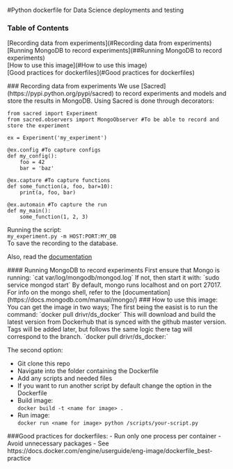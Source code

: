 #Python dockerfile for Data Science deployments and testing

### Table of Contents  
[Recording data from experiments](#Recording data from experiments)   
[Running MongoDB to record experiments](##Running MongoDB to record experiments)  
[How to use this image](#How to use this image)  
[Good practices for dockerfiles](#Good practices for dockerfiles)


<a name="Recording data from experiments"/>
### Recording data from experiments
We use [Sacred](https://pypi.python.org/pypi/sacred) to record experiments and models and store the results in MongoDB.
Using Sacred is done through decorators:

```
from sacred import Experiment
from sacred.observers import MongoObserver #To be able to record and store the experiment

ex = Experiment('my_experiment') 

@ex.config #To capture configs
def my_config():
    foo = 42
    bar = 'baz'

@ex.capture #To capture functions
def some_function(a, foo, bar=10):
    print(a, foo, bar)

@ex.automain #To capture the run
def my_main():
    some_function(1, 2, 3)     
```

Running the script:  
`my_experiment.py -m HOST:PORT:MY_DB`  
To save the recording to the database.

Also, read the [documentation](http://sacred.readthedocs.io/en/latest/)

<a name="Running MongoDB to record experiments"/>
#### Running MongoDB to record experiments
First ensure that Mongo is running:  
`cat var/log/mongodb/mongod.log`  
If not, then start it with:  
`sudo service mongod start`  
By default, mongo runs localhost and on port 27017.  
For info on the mongo shell, refer to the [documentation](https://docs.mongodb.com/manual/mongo/)  

<a name="How to use this image"/>
### How to use this image:
You can get the image in two ways;
The first being the easist is to run the command:  
`docker pull drivr/ds_docker`  
This will download and build the latest version from Dockerhub that is synced with the github master version.
Tags will be added later, but follows the same logic there tag will correspond to the branch.  
`docker pull drivr/ds_docker:<TAG>`  

The second option:
- Git clone this repo
- Navigate into the folder containing the Dockerfile
- Add any scripts and needed files
- If you want to run another script by default change the option in the Dockerfile
- Build image:   
`docker build -t <name for image> .`  
- Run image:  
`docker run <name for image> python /scripts/your-script.py`  

<a name="Good pract for dockerf">
###Good practices for dockerfiles:
- Run only one process per container
- Avoid unnecessary packages
- See https://docs.docker.com/engine/userguide/eng-image/dockerfile_best-practice
